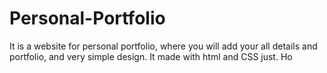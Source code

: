 # Personal-Portfolio
It is a website for personal portfolio, where you will add your all details and portfolio, and very simple design. It made with html and CSS just. Ho
